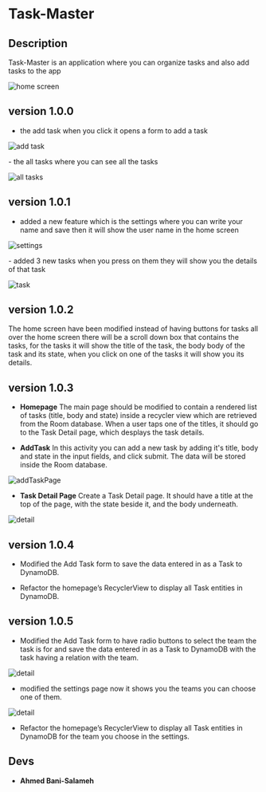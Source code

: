 # Task-Master

## Description 

Task-Master is an application where you can organize tasks and also add tasks to the app 
<div style="width: 40%; margin-right: 3%;">

![home screen](screenshots/homeScreen.png)  
</div>

## version 1.0.0

- the add task when you click it opens a form to add a task 

<div style="width: 40%; margin-right: 3%;"> 

![add task](screenshots/addTask.png)  
</div>
- the all tasks where you can see all the tasks  

<div style="width: 40%; margin-right: 3%;">

![all tasks](screenshots/allTasks.png)  
</div>

## version 1.0.1

- added a new feature which is the settings where you can write your name and save then it will show the user name in the home screen  

<div style="width: 40%; margin-right: 3%;">

![settings](screenshots/settings.png)  
</div>
- added 3 new tasks when you press on them they will show you the details of that task  
<div style="width: 40%; margin-right: 3%;">

![task](screenshots/task.png)  
</div>

## version 1.0.2  

The home screen have been modified instead of having buttons for tasks all over the home screen there will be a scroll down box that contains the tasks, for the tasks it will show the title of the task, the body body of the task and its state, when you click on one of the tasks it will show you its details. 

## version 1.0.3

+ **Homepage**
The main page should be modified to contain a rendered list of tasks (title, body and state) inside a recycler view which are retrieved from the Room database. When a user taps one of the titles, it should go to the Task Detail page, which desplays the task details.

+ **AddTask**
In this activity you can add a new task by adding it's title, body and state in the input fields, and click submit. The data will be stored inside the Room database. 

<div style="width: 40%; margin-right: 3%;">

![addTaskPage](screenShots/addTaskPage.png)
</div>

+ **Task Detail Page**
Create a Task Detail page. It should have a title at the top of the page, with the state beside it, and the body underneath.  

<div style="width: 40%; margin-right: 3%;">

![detail](screenShots/taskDetail.png)
</div>

## version 1.0.4

+ Modified the Add Task form to save the data entered in as a Task to DynamoDB.

+ Refactor the homepage’s RecyclerView to display all Task entities in DynamoDB.

## version 1.0.5

+ Modified the Add Task form to have radio buttons to select the team the task is for and save the data entered in as a Task to DynamoDB with the task having a relation with the team.

<div style="width: 40%; margin-right: 3%;">

![detail](screenShots/addTeam.png)

</div>

+ modified the settings page now it shows you the teams you can choose one of them.

<div style="width: 40%; margin-right: 3%;">

![detail](screenShots/settingTeam.png)
</div>

+ Refactor the homepage’s RecyclerView to display all Task entities in DynamoDB for the team you choose in the settings.

## Devs 

- **Ahmed Bani-Salameh**